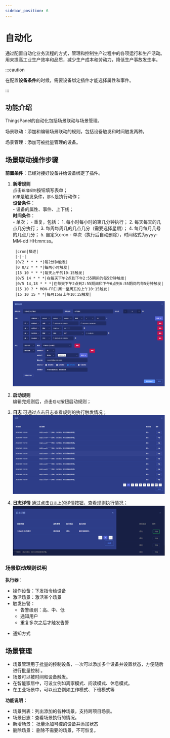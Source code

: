 ```yaml
---
sidebar_position: 6
---
```


# 自动化
通过配置自动化业务流程的方式，管理和控制生产过程中的各项运行和生产活动。用来提高工业生产效率和品质，减少生产成本和劳动力，降低生产事故发生率。

:::caution

在配置**设备条件**的时候，需要设备绑定插件才能选择属性和事件。

::: 

## 功能介绍

ThingsPanel的自动化包括场景联动与场景管理。

场景联动：添加和编辑场景联动的规则，包括设备触发和时间触发两种。

场景管理：添加可被批量管理的设备。

## 场景联动操作步骤

**前置条件**：已经对接好设备并给设备绑定了插件。

1. **新增规则**  
    点击`新增规则`按钮填写表单；  
    `如果`是触发条件，`那么`是执行动作；  
    **设备条件**：  
        - 设备的属性、事件、上下线；  
    **时间条件**：  
        - 单次；
        - 重复，包括：
            1. 每小时每小时的第几分钟执行；
            2. 每天每天的几点几分执行；
            3. 每周每周几的几点几分（需要选择星期）；
            4. 每月每月几号的几点几分；
            5. 自定义cron
        - 单次（执行后自动删除），时间格式为yyyy-MM-dd HH:mm:ss。

        |cron|描述|
        |-|-|
        |0/2 * * * *|每2分钟触发|
        |0 0/2 * * *|每两小时触发|
        |15 10 * * *|每天上午的10:15触发|
        |0/5 14 * * *|在每天下午2点到下午2:55期间的每5分钟触发|
        |0/5 14,18 * * *|在每天下午2点到2:55期间和下午6点到6:55期间的每5分钟触发|
        |15 10 ? * MON-FRI|周一至周五的上午10:15触发|
        |15 10 15 * *|每月15日上午10:15触发|
    ![img.png](images/A.png)
2. **启动规则**  
    编辑完规则后，点击`启动`按钮启动规则；
3. **日志**
    可通过点击日志查看规则的执行触发情况；
    ![img.png](images/B.png)
4. **日志详情**
    通过点击`日志`上的详情按钮，查看规则执行情况；
    ![img.png](images/C.png)

### 场景联动规则说明

**执行器**：

- 操作设备：下发指令给设备
- 激活场景：激活某个场景
- 触发告警：
  * 告警级别：高、中、低
  * 通知用户
  * 重复多次之后才触发告警


* 通知方式
## 场景管理

- 场景管理用于批量的控制设备，一次可以添加多个设备并设置状态，方便随后进行批量控制 。
- 场景可以被时间和设备触发。
- 在智能家居中，可设立例如离家模式、阅读模式、休息模式。
- 在工业场景中，可以设立例如工作模式、下班模式等

**功能说明：**
* 场景列表：列出添加的各种场景，支持跨项目场景。
* 场景日志：查看场景执行的情况。
* 新增场景： 批量添加可控的设备并添加状态
* 删除场景： 删除不需要的场景，不可恢复。
